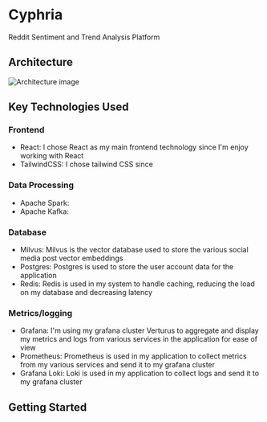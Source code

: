 # Cyphria
Reddit Sentiment and Trend Analysis Platform

<h2>Architecture</h2>
<img src="architecture.svg" alt="Architecture image" />
<h2>Key Technologies Used</h2>
<h3>Frontend</h3>
<ul>
  <li>React: I chose React as my main frontend technology since I'm enjoy working with React</li>
  <li>TailwindCSS: I chose tailwind CSS since </li>
</ul>

<h3>Data Processing</h3>
<ul>
  <li>Apache Spark: </li>
  <li>Apache Kafka: </li>
</ul>

<h3>Database</h3>
<ul>
  <li>Milvus: Milvus is the vector database used to store the various social media post vector embeddings</li>
  <li>Postgres: Postgres is used to store the user account data for the application</li>
  <li>Redis: Redis is used in my system to handle caching, reducing the load on my database and decreasing latency</li>
</ul>

<h3>Metrics/logging</h3>
<ul>
  <li>Grafana: I'm using my grafana cluster Verturus to aggregate and display my metrics and logs from various services in the application for ease of view</li>
  <li>Prometheus: Prometheus is used in my application to collect metrics from my various services and send it to my grafana cluster</li>
  <li>Grafana Loki: Loki is used in my application to collect logs and send it to my grafana cluster</li>
</ul>

<h2>Getting Started</h2>
